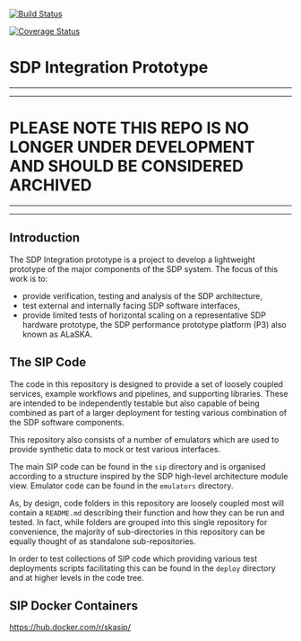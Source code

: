 [![Build Status](https://travis-ci.com/SKA-ScienceDataProcessor/integration-prototype.svg?branch=master)](https://travis-ci.com/SKA-ScienceDataProcessor/integration-prototype)

[![Coverage Status](https://coveralls.io/repos/github/SKA-ScienceDataProcessor/integration-prototype/badge.svg?branch=master)](https://coveralls.io/github/SKA-ScienceDataProcessor/integration-prototype?branch=master)

# SDP Integration Prototype

*******************************************************************************************
*******************************************************************************************
# PLEASE NOTE THIS REPO IS NO LONGER UNDER DEVELOPMENT AND SHOULD BE CONSIDERED ARCHIVED
*******************************************************************************************
*******************************************************************************************

## Introduction

The SDP Integration prototype is a project to develop a lightweight prototype 
of the major components of the SDP system. The focus of this work is to:

- provide verification, testing and analysis of the SDP architecture,
- test external and internally facing SDP software interfaces,
- provide limited tests of horizontal scaling on a representative SDP hardware 
  prototype, the SDP performance prototype platform (P3) also known as ALaSKA.

## The SIP Code

The code in this repository is designed to provide a set of loosely coupled 
services, example workflows and pipelines, and supporting libraries. These 
are intended to be independently testable but also capable of being combined
as part of a larger deployment for testing various combination of the SDP 
software components. 

This repository also consists of a number of emulators which are used 
to provide synthetic data to mock or test various interfaces.

The main SIP code can be found in the `sip` directory and is organised 
according to a structure inspired by the SDP high-level architecture
module view. Emulator code can be found in the `emulators` directory.

As, by design, code folders in this repository are loosely coupled most will 
contain a `README.md` describing their function and how they can be run
and tested. In fact, while folders are grouped into this single repository for
convenience, the majority of sub-directories in this repository can be equally
thought of as standalone sub-repositories. 
 
In order to test collections of SIP code which providing various test 
deployments scripts facilitating this can be found in the `deploy` directory 
and at higher levels in the code tree. 

## SIP Docker Containers

<https://hub.docker.com/r/skasip/>
